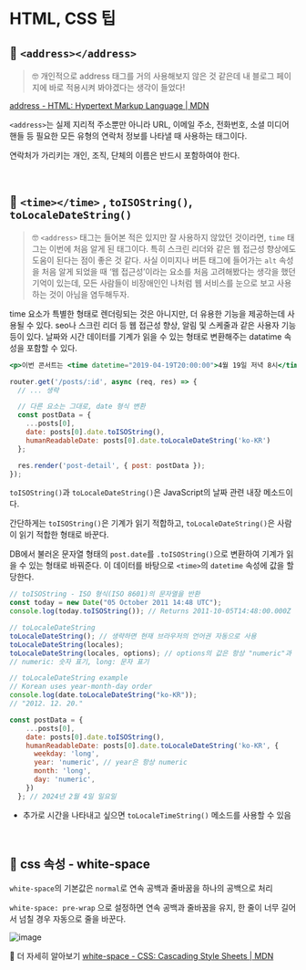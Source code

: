 # HTML, CSS 팁

## 📌 `<address></address>`

> 🤓 개인적으로 address 태그를 거의 사용해보지 않은 것 같은데 내 블로그 페이지에 바로 적용시켜 봐야겠다는 생각이 들었다!

[address - HTML: Hypertext Markup Language | MDN](https://developer.mozilla.org/ko/docs/Web/HTML/Element/address)

`<address>`는 실제 지리적 주소뿐만 아니라 URL, 이메일 주소, 전화번호, 소셜 미디어 핸들 등 필요한 모든 유형의 연락처 정보를 나타낼 때 사용하는 태그이다.

연락처가 가리키는 개인, 조직, 단체의 이름은 반드시 포함하여야 한다.

<br>

## 📌 `<time></time>` , `toISOString()`, `toLocaleDateString()`

> 🤓 `<address>` 태그는 들어본 적은 있지만 잘 사용하지 않았던 것이라면, `time` 태그는 이번에 처음 알게 된 태그이다. 특히 스크린 리더와 같은 웹 접근성 향상에도 도움이 된다는 점이 좋은 것 같다. 사실 이미지나 버튼 태그에 들어가는 `alt` 속성을 처음 알게 되었을 때 ‘웹 접근성’이라는 요소를 처음 고려해봤다는 생각을 했던 기억이 있는데, 모든 사람들이 비장애인인 나처럼 웹 서비스를 눈으로 보고 사용하는 것이 아님을 염두해두자.

time 요소가 특별한 형태로 렌더링되는 것은 아니지만, 더 유용한 기능을 제공하는데 사용될 수 있다. seo나 스크린 리더 등 웹 접근성 향상, 알림 및 스케줄과 같은 사용자 기능 등이 있다. 날짜와 시간 데이터를 기계가 읽을 수 있는 형태로 변환해주는 datatime 속성을 포함할 수 있다.

```jsx
<p>이번 콘서트는 <time datetime="2019-04-19T20:00:00">4월 19일 저녁 8시</time>부터 시작합니다.</p>
```

```jsx
router.get('/posts/:id', async (req, res) => {
  // ... 생략

  // 다른 요소는 그대로, date 형식 변환
  const postData = {
    ...posts[0],
    date: posts[0].date.toISOString(),
    humanReadableDate: posts[0].date.toLocaleDateString('ko-KR')
  };

  res.render('post-detail', { post: postData });
});
```

`toISOString()`과 `toLocaleDateString()`은 JavaScript의 날짜 관련 내장 메소드이다.

간단하게는 `toISOString()`은 기계가 읽기 적합하고, `toLocaleDateString()`은 사람이 읽기 적합한 형태로 바꾼다.

DB에서 불러온 문자열 형태의 `post.date`를 `.toISOString()`으로 변환하여 기계가 읽을 수 있는 형태로 바꿔준다. 이 데이터를 바탕으로 `<time>`의 `datetime` 속성에 값을 할당한다.

```jsx
// toISOString - ISO 형식(ISO 8601)의 문자열을 반환
const today = new Date("05 October 2011 14:48 UTC");
console.log(today.toISOString()); // Returns 2011-10-05T14:48:00.000Z
```

```jsx
// toLocaleDateString
toLocaleDateString(); // 생략하면 현재 브라우저의 언어권 자동으로 사용
toLocaleDateString(locales);
toLocaleDateString(locales, options); // options의 값은 항상 "numeric"과 "long"을 사용
// numeric: 숫자 표기, long: 문자 표기

// toLocaleDateString example
// Korean uses year-month-day order
console.log(date.toLocaleDateString("ko-KR"));
// "2012. 12. 20."

const postData = {
    ...posts[0],
    date: posts[0].date.toISOString(),
    humanReadableDate: posts[0].date.toLocaleDateString('ko-KR', {
      weekday: 'long',
      year: 'numeric', // year은 항상 numeric
      month: 'long',
      day: 'numeric',
    })
  }; // 2024년 2월 4일 일요일
```

- 추가로 시간을 나타내고 싶으면 `toLocaleTimeString()` 메소드를 사용할 수 있음

<br>

## 📌 css 속성 - white-space

`white-space`의 기본값은 `normal`로 연속 공백과 줄바꿈을 하나의 공백으로 처리

`white-space: pre-wrap` 으로 설정하면 연속 공백과 줄바꿈을 유지, 한 줄이 너무 길어서 넘칠 경우 자동으로 줄을 바꾼다.

![image](https://github.com/xoxojw/100-days-of-web-development/assets/124491335/1e1b44bb-1cd4-4eb1-a441-d2ff92b1eda8)

🔎 더 자세히 알아보기 [white-space - CSS: Cascading Style Sheets | MDN](https://developer.mozilla.org/ko/docs/Web/CSS/white-space)

<br>
<br>